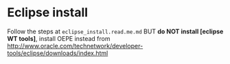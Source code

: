 Eclipse install
===============
Follow the steps at `eclipse_install.read.me.md` BUT **do NOT install [eclipse WT tools]**, install OEPE instead from http://www.oracle.com/technetwork/developer-tools/eclipse/downloads/index.html
